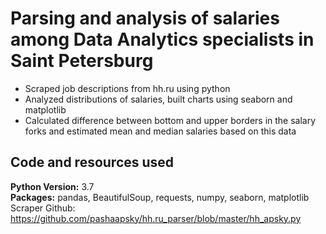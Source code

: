 # Parsing and analysis of salaries among Data Analytics specialists in Saint Petersburg

* Scraped job descriptions from hh.ru using python
* Analyzed distributions of salaries, built charts using seaborn and matplotlib
* Calculated difference between bottom and upper borders in the salary forks and estimated mean and median salaries based on this data

## Code and resources used

**Python Version:** 3.7  
**Packages:** pandas, BeautifulSoup, requests, numpy, seaborn, matplotlib\
Scraper Github: https://github.com/pashaapsky/hh.ru_parser/blob/master/hh_apsky.py
